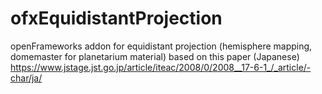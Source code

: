 # ofxEquidistantProjection
openFrameworks addon for equidistant projection (hemisphere mapping, domemaster for planetarium material)
based on this paper (Japanese)
https://www.jstage.jst.go.jp/article/iteac/2008/0/2008__17-6-1_/_article/-char/ja/
